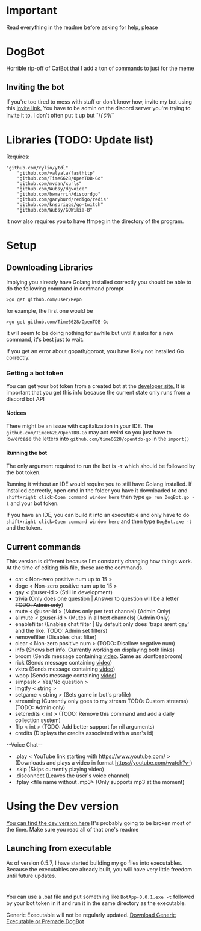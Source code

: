# Important
Read everything in the readme before asking for help, please
# DogBot
Horrible rip-off of CatBot that I add a ton of commands to just for the meme
## Inviting the bot
If you're too tired to mess with stuff or don't know how, invite my bot using this [invite link.](https://discordapp.com/oauth2/authorize?client_id=269321947278606336&scope=bot&permissions=268446782) You have to be admin on the discord server you're trying to invite it to. I don't often put it up but ¯\\_(ツ)_/¯



# Libraries (TODO: Update list)
Requires:
```
"github.com/rylio/ytdl"
	"github.com/valyala/fasthttp"
	"github.com/Time6628/OpenTDB-Go"
	"github.com/mvdan/xurls"
	"github.com/Wubsy/dgvoice"
	"github.com/bwmarrin/discordgo"
	"github.com/garyburd/redigo/redis"
	"github.com/knspriggs/go-twitch"
	"github.com/Wubsy/GOWikia-B"
```
It now also requires you to have ffmpeg in the directory of the program.
# Setup
## Downloading Libraries
Implying you already have Golang installed correctly you should be able to do the following command in command prompt
```
>go get github.com/User/Repo
```
for example, the first one would be
```
>go get github.com/Time6628/OpenTDB-Go
```
It will seem to be doing nothing for awhile but until it asks for a new command, it's best just to wait.

If you get an error about gopath/goroot, you have likely not installed Go correctly.

### Getting a bot token
You can get your bot token from a created bot at the [developer site.](https://discordapp.com/developers/applications/me)
It is important that you get this info because the current state only runs from a discord bot API
#### Notices
There might be an issue with capitalization in your IDE. The `github.com/Time6628/OpenTDB-Go` may act weird so you just have to lowercase the letters into `github.com/time6628/opentdb-go` in the ```import()```

#### Running the bot
The only argument required to run the bot is `-t` which should be followed by the bot token.

Running it without an IDE would require you to still have Golang installed. If installed correctly, open cmd in the folder you have it downloaded to and `shift+right click>Open command window here` then type `go run DogBot.go -t` and your bot token.

If you have an IDE, you can build it into an executable and only have to do `shift+right click>Open command window here` and then type `DogBot.exe -t` and the token.

 ## Current commands
 This version is different because I'm constantly changing how things work. At the time of editing this file, these are the commands.
 - cat < Non-zero positive num up to 15 >
 - doge < Non-zero positive num up to 15 >
 - gay < @user-id > (Still in development)
 - trivia (Only does one question | Answer to question will be a letter ~~TODO: Admin only~~)
 - mute < @user-id > (Mutes only per text channel) (Admin Only)
 - allmute < @user-id > (Mutes in all text channels) (Admin Only) 
 - enablefilter (Enables chat filter | By default only does 'traps arent gay' and the like. TODO: Admin set filters)
 - removefilter (Disables chat filter)
 - clear < Non-zero positive num > (TODO: Disallow negative num)
 - info (Shows bot info. Currently working on displaying both links)
 - broom (Sends message containing [video](https://youtu.be/sSPIMgtcQnU). Same as .dontbeabroom)
 - rick (Sends message containing [video](https://www.youtube.com/watch?v=dQw4w9WgXcQ))
 - vktrs (Sends message containing [video](https://www.youtube.com/watch?v=Iwuy4hHO3YQ))
 - woop (Sends message containing [video](https://www.youtube.com/watch?v=k1Oom5r-cWY))
 - simpask < Yes/No question >
 - lmgtfy < string >
 - setgame < string > (Sets game in bot's profile)
 - streaming (Currently only goes to my stream TODO: Custom streams) (TODO: Admin only)
 - setcredits < int > (TODO: Remove this command and add a daily collection system)
 - flip < int > (TODO: Add better support for nil arguments)
 - credits (Displays the credits associated with a user's id)
 
 --Voice Chat--
 
 - .play < YouTube link starting with https://www.youtube.com/ > (Downloads and plays a video in format https://youtube.com/watch?v-) 
 - .skip (Skips currently playing video)
 - .disconnect (Leaves the user's voice channel)
 - .fplay <file name without .mp3> (Only supports mp3 at the moment)
  
# Using the Dev version
[You can find the dev version here](https://github.com/Wubsy/DogBot/tree/dev)
It's probably going to be broken most of the time. Make sure you read all of that one's readme

## Launching from executable
As of version 0.5.7, I have started building my go files into executables. Because the executables are already built, you will have very little freedom until future updates. 
#
You can use a .bat file and put something like `BotApp-0.0.1.exe -t` followed by your bot token in it and run it in the same directory as the executable. 

Generic Executable will not be regularly updated.
[Download Generic Executable or Premade DogBot](http://willbusby.us/downloads/)
